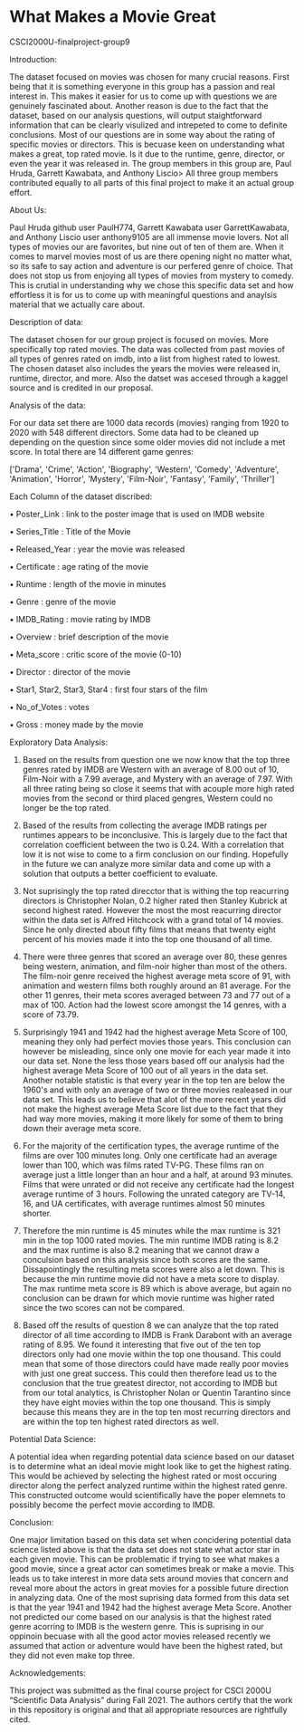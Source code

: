 # What Makes a Movie Great 
CSCI2000U-finalproject-group9

Introduction:

The dataset focused on movies was chosen for many crucial reasons. First being that it is something everyone in this group has a passion and real interest in. This makes it easier for us to come up with questions we are genuinely fascinated about. Another reason is due to the fact that the dataset, based on our analysis questions, will output staightforward information that can be clearly visulized and intrepeted to come to definite conclusions. Most of our questions are in some way about the rating of specific movies or directors. This is becuase keen on understanding what makes a great, top rated movie. Is it due to the runtime, genre, director, or even the year it was released in. The group members in this group are, Paul Hruda, Garrett Kawabata, and Anthony Liscio> All three group members contributed equally to all parts of this final project to make it an actual group effort. 

About Us: 

Paul Hruda github user PaulH774, Garrett Kawabata user GarrettKawabata, and Anthony Liscio user anthony9105 are all immense movie lovers. Not all types of movies our are favorites, but nine out of ten of them are. When it comes to marvel movies most of us are there opening night no matter what, so its safe to say action and adventure is our perfered genre of choice. That does not stop us from enjoying all types of movies from mystery to comedy. This is crutial in understanding why we chose this specific data set and how effortless it is for us to come up with meaningful questions and anaylsis material that we actually care about.   

Description of data: 

The dataset chosen for our group project is focused on movies. More specifically top rated movies. The data was collected from past movies of all types of genres rated on imdb, into a list from highest rated to lowest. The chosen dataset also includes the years the movies were released in, runtime, director, and more. Also the datset was accesed through a kaggel source and is credited in our proposal. 

Analysis of the data: 

For our data set there are 1000 data records (movies) ranging from 1920 to 2020 with 548 different directors. Some data had to be cleaned up depending on the question since some older movies did not include a met score. In total there are 14 different game genres:

['Drama', 'Crime', 'Action', 'Biography', 'Western', 'Comedy', 'Adventure',
'Animation', 'Horror', 'Mystery', 'Film-Noir', 'Fantasy', 'Family', 'Thriller']

Each Column of the dataset discribed:

• Poster_Link : link to the poster image that is used on IMDB website

• Series_Title : Title of the Movie

• Released_Year : year the movie was released

• Certificate : age rating of the movie

• Runtime : length of the movie in minutes

• Genre : genre of the movie

• IMDB_Rating : movie rating by IMDB

• Overview : brief description of the movie

• Meta_score : critic score of the movie (0-10)

• Director : director of the movie

• Star1, Star2, Star3, Star4 : first four stars of the film

• No_of_Votes : votes

• Gross : money made by the movie

Exploratory Data Analysis: 

1. Based on the results from question one we now know that the top three genres rated by IMDB are Western with an average of 8.00 out of 10, Film-Noir with a 7.99 average, and Mystery with an average of 7.97. With all three rating being so close it seems that with acouple more high rated movies from the second or third placed gengres, Western could no longer be the top rated. 

2. Based of the results from collecting the average IMDB ratings per runtimes appears to be inconclusive. This is largely due to the fact that correlation coefficient between the two is 0.24. With a correlation that low it is not wise to come to a firm conclusion on our finding. Hopefully in the future we can analyze more similar data and come up with a solution that outputs a better coefficient to evaluate.  

3. Not suprisingly the top rated direcctor that is withing the top reacurring directors is Christopher Nolan, 0.2 higher rated then Stanley Kubrick at second highest rated. However the most the most reacurring director within the data set is Alfred Hitchcock	with a grand total of 14 movies. Since he only directed about fifty films that means that twenty eight percent of his movies made it into the top one thousand of all time.  

4. There were three genres that scored an average over 80, these genres being western, animation, and film-noir higher than most of the others. The film-noir genre received the highest average meta score of 91, with animation and western films both roughly around an 81 average. For the other 11 genres, their meta scores averaged between 73 and 77 out of a max of 100. Action had the lowest score amongst the 14 genres, with a score of 73.79.

5. Surprisingly 1941 and 1942 had the highest average Meta Score of 100, meaning they only had perfect movies those years. This conclusion can however be misleading, since only one movie for each year made it into our data set. None the less those years based off our analysis had the highest average Meta Score of 100 out of all years in the data set. Another notable statistic is that every year in the top ten are below the 1960's and with only an average of two or three movies realeased in our data set. This leads us to believe that alot of the more recent years did not make the highest average Meta Score list due to the fact that they had way more movies, making it more likely for some of them to bring down their average meta score.

6. For the majority of the certification types, the average runtime of the films are over 100 minutes long. Only one certificate had an average lower than 100, which was films rated TV-PG. These films ran on average just a little longer than an hour and a half, at around 93 minutes. Films that were unrated or did not receive any certificate had the longest average runtime of 3 hours. Following the unrated category are TV-14, 16, and UA certificates, with average runtimes almost 50 minutes shorter.

7.  Therefore the min runtime is 45 minutes while the max runtime is 321 min in the top 1000 rated movies. The min runtime IMDB rating is 8.2 and the max runtime is also 8.2 meaning that we cannot draw a conculsion based on this analysis since both scores are the same. Dissapointingly the resulting meta scores were also a let down. This is because the min runtime movie did not have a meta score to display. The max runtime meta score is 89 which is above average, but again no conclusion can be drawn for which movie runtime was higher rated since the two scores can not be compared.

8. Based off the results of question 8 we can analyze that the top rated director of all time according to IMDB is Frank Darabont with an average rating of 8.95. We found it interesting that five out of the ten top directors only had one movie within the top one thousand. This could mean that some of those directors could have made really poor movies with just one great success. This could then therefore lead us to the conclusion that the true greatest director, not according to IMDB but from our total analytics, is Christopher Nolan or Quentin Tarantino since they have eight movies within the top one thousand. This is simply because this means they are in the top ten most recurring directors and are within the top ten highest rated directors as well.   


Potential Data Science:

A potential idea when regarding potential data science based on our dataset is to determine what an ideal movie might look like to get the highest rating. This would be achieved by selecting the highest rated or most occuring director along the perfect analyzed runtime within the highest rated genre. This constructed outcome would scientifically have the poper elemnets to possibly become the perfect movie according to IMDB.    

Conclusion:

One major limitation based on this data set when concidering potential data science listed above is that the data set does not state what actor star in each given movie. This can be problematic if trying to see what makes a good movie, since a great actor can sometimes break or make a movie. This leads us to take interest in more data sets around movies that concern and reveal more about the actors in great movies for a possible future direction in analyzing data. One of the most suprising data formed from this data set is that the year 1941 and 1942 had the highest average Meta Score. Another not predicted our come based on our analysis is that the highest rated genre acorring to IMDB is the western genre. This is suprising in our oppinoin becuase with all the good actor movies released recently we assumed that action or adventure would have been the highest rated, but they did not even make top three.  

Acknowledgements:

This project was submitted as the final course project for CSCI 2000U “Scientific Data Analysis” during Fall 2021. The authors certify that the work in this repository is original and that all appropriate resources are rightfully cited.

